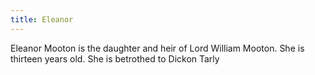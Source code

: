 ```yaml
---
title: Eleanor
---
```


Eleanor Mooton is the daughter and heir of Lord William Mooton. She is thirteen years old. She is betrothed to Dickon Tarly


